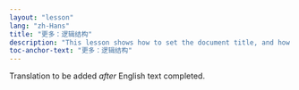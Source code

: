 ```yaml
---
layout: "lesson"
lang: "zh-Hans"
title: "更多：逻辑结构"
description: "This lesson shows how to set the document title, and how to make description lists."
toc-anchor-text: "更多：逻辑结构"
---
```


Translation to be added _after_ English text completed.
